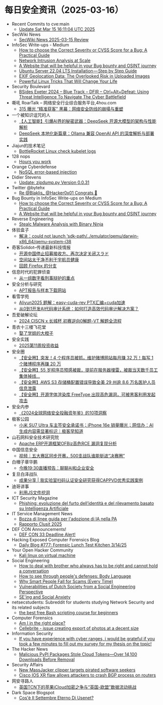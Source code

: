 # 每日安全资讯（2025-03-16）

- Recent Commits to cve:main
  - [Update Sat Mar 15 16:11:04 UTC 2025](https://github.com/trickest/cve/commit/3884a3d2136769abe093c02d11a1496427b82623)
- SecWiki News
  - [SecWiki News 2025-03-15 Review](http://www.sec-wiki.com/?2025-03-15)
- InfoSec Write-ups - Medium
  - [How to choose the Correct Severity or CVSS Score for a Bug: A Practical Guide](https://infosecwriteups.com/how-to-choose-the-correct-severity-or-cvss-score-for-a-bug-a-practical-guide-7a83be0096f3?source=rss----7b722bfd1b8d---4)
  - [Network Intrusion Analysis at Scale](https://infosecwriteups.com/network-intrusion-analysis-at-scale-733169fc29ff?source=rss----7b722bfd1b8d---4)
  - [A Website that will be helpful in your Bug bounty and OSINT journey](https://infosecwriteups.com/a-website-that-will-be-helpful-in-your-bug-bounty-and-osint-journey-2c3368346924?source=rss----7b722bfd1b8d---4)
  - [Ubuntu Server 22.04 LTS Installation — Step by Step Guide](https://infosecwriteups.com/ubuntu-server-22-04-lts-installation-step-by-step-guide-2e57df92095c?source=rss----7b722bfd1b8d---4)
  - [EXIF Geolocation Data: The Overlooked Risk in Uploaded Images](https://infosecwriteups.com/exif-geolocation-data-the-overlooked-risk-in-uploaded-images-4e9af1858772?source=rss----7b722bfd1b8d---4)
  - [Powerful Linux Tricks That Will Change Your Life](https://infosecwriteups.com/powerful-linux-tricks-that-will-change-your-life-bb515d560bcf?source=rss----7b722bfd1b8d---4)
- Security Boulevard
  - [BSides Exeter 2024 – Blue Track – DFIR – Ctrl+Alt+Defeat: Using Threat Intelligence To Navigate The Cyber Battlefield](https://securityboulevard.com/2025/03/bsides-exeter-2024-blue-track-dfir-ctrlaltdefeat-using-threat-intelligence-to-navigate-the-cyber-battlefield/?utm_source=rss&utm_medium=rss&utm_campaign=bsides-exeter-2024-blue-track-dfir-ctrlaltdefeat-using-threat-intelligence-to-navigate-the-cyber-battlefield)
- 嘶吼 RoarTalk – 网络安全行业综合服务平台,4hou.com
  - [315 曝光 “精准获客” 黑幕：网络安全防线的崩塌与重塑](https://www.4hou.com/posts/YZBA)
- 一个被知识诅咒的人
  - [【人工智能】引爆AI界的秘密武器：DeepSeek 开源大模型的架构与性能解析](https://blog.csdn.net/nokiaguy/article/details/146277540)
  - [DeepSeek 本地化新篇章：Ollama 兼容 OpenAI API 的深度解析与部署实践](https://blog.csdn.net/nokiaguy/article/details/146277513)
- Jiajun的技术笔记
  - [BottleRocket Linux check kubelet logs](https://jiajunhuang.com/articles/2025_03_15-bottlerocket_debug.md.html)
- 128 nops
  - [Hours you work](https://carstein.github.io/short/2025/03/15/hours-you-work.html)
- Orange Cyberdefense
  - [NoSQL error-based injection](https://sensepost.com/blog/2025/nosql-error-based-injection/)
- Didier Stevens
  - [Update: zipdump.py Version 0.0.31](https://blog.didierstevens.com/2025/03/15/update-zipdump-py-version-0-0-31/)
- Twitter @bytehx
  - [Re @Blaklis_ @Hacker0x01 Congrats 🎉](https://x.com/bytehx343/status/1900775169767207149)
- Bug Bounty in InfoSec Write-ups on Medium
  - [How to choose the Correct Severity or CVSS Score for a Bug: A Practical Guide](https://infosecwriteups.com/how-to-choose-the-correct-severity-or-cvss-score-for-a-bug-a-practical-guide-7a83be0096f3?source=rss----7b722bfd1b8d--bug_bounty)
  - [A Website that will be helpful in your Bug bounty and OSINT journey](https://infosecwriteups.com/a-website-that-will-be-helpful-in-your-bug-bounty-and-osint-journey-2c3368346924?source=rss----7b722bfd1b8d--bug_bounty)
- Reverse Engineering
  - [Stealc Malware Analysis with Binary Ninja](https://www.reddit.com/r/ReverseEngineering/comments/1jbl1eo/stealc_malware_analysis_with_binary_ninja/)
- 体验盒子
  - [解决：could not launch ‘sdk-path/../emulator/qemu/darwin-x86_64/qemu-system-i38](https://www.uedbox.com/post/119332/)
- 奇客Solidot–传递最新科技情报
  - [开源中国停止招募接收方、再次决定关闭スラド](https://www.solidot.org/story?sid=80799)
  - [空间站太干净不利于宇航员健康](https://www.solidot.org/story?sid=80798)
  - [回顾 Firefox 的分支](https://www.solidot.org/story?sid=80797)
- 信息时代的犯罪侦查
  - [从一组数字看刑事辩护的重点](https://mp.weixin.qq.com/s?__biz=MzAxNTA4NDAwOQ==&mid=2650737051&idx=1&sn=3a02e92bcfaef1afe391757dd65d9e81&chksm=8382d91db4f5500b825cb2a37670e2ae63a2e30053e457bd11f251c98d274d1539ddc898cd40&scene=58&subscene=0#rd)
- 安全分析与研究
  - [APT报告与样本下载网站](https://mp.weixin.qq.com/s?__biz=MzA4ODEyODA3MQ==&mid=2247491062&idx=1&sn=a85fc8b4c23b7fed7e60051a8aa747ea&chksm=902fb2dea7583bc8a5cffb6105f467c3651fe8b88590d79a2aa54f630df98fbf69097ff7c192&scene=58&subscene=0#rd)
- 看雪学苑
  - [Aliyun2025 题解：easy-cuda-rev PTX汇编+cuda加速](https://mp.weixin.qq.com/s?__biz=MjM5NTc2MDYxMw==&mid=2458590863&idx=1&sn=afbc11b3a15496771e5f7e99a84e91d6&chksm=b18c2e0586fba7132642ded82547f0e0349c422761d1a3b43575230275adfed8012693fe6370&scene=58&subscene=0#rd)
  - [从0到1开发AI代码审计系统：如何打造高效代码审计解决方案？](https://mp.weixin.qq.com/s?__biz=MjM5NTc2MDYxMw==&mid=2458590863&idx=2&sn=3bbfc83532acd2b91522a29815bb7bbb&chksm=b18c2e0586fba713d88c72dffdda514394cf678e6f8c594b8f64b7c3c7e62a2122656fdf64e5&scene=58&subscene=0#rd)
- 吾爱破解论坛
  - [2024 CISCN x 长城杯 初赛逆向0解题-VT 解题全流程](https://mp.weixin.qq.com/s?__biz=MjM5Mjc3MDM2Mw==&mid=2651141964&idx=1&sn=55e81ec678590ef5a0c03ab498d557fd&chksm=bd50a7188a272e0e95ef6cd4f473b5a5b43754a182c08e15f3ddefee5b28ab0fb4f92e73f6e1&scene=58&subscene=0#rd)
- 青衣十三楼飞花堂
  - [娶了学姐的大橙子](https://mp.weixin.qq.com/s?__biz=MzUzMjQyMDE3Ng==&mid=2247488085&idx=1&sn=ef2b65c7a4c71ffe892db2b81778cb9f&chksm=fab2d16acdc5587cbfe54852166741bbdbdb6ee90aba9025087ccf7a74dd19e81db364e88e05&scene=58&subscene=0#rd)
- 安全实践
  - [2025第11周投资收益](https://mp.weixin.qq.com/s?__biz=MzI5NzAzMDg0NA==&mid=2650698150&idx=1&sn=6d10edea6b99abb9e90662f99de5e285&chksm=f4b19475c3c61d6336878c62ffed58a948d81bbc80ed6701eb185d45d89acfdafaa22a34fa95&scene=58&subscene=0#rd)
- 安全圈
  - [【安全圈】突发！4 个程序员被抓，维护赌博网站每月赚 32 万！每写 1 个赌博程序再赚 20 万](https://mp.weixin.qq.com/s?__biz=MzIzMzE4NDU1OQ==&mid=2652068507&idx=1&sn=d2a81a2084f0ad01252f9171ed42d095&chksm=f36e76dbc419ffcd0cbc70912d804a30355b6e3e9599e930f4f62efa6a0c9ff10db39dd7eb04&scene=58&subscene=0#rd)
  - [【安全圈】55 岁程序员预感被裁，提前在服务器埋雷，被裁当天数千员工集体掉线…](https://mp.weixin.qq.com/s?__biz=MzIzMzE4NDU1OQ==&mid=2652068507&idx=2&sn=e0e004fe3bc03f69d15ffc25b7dee4ac&chksm=f36e76dbc419ffcde3ca4870e0f503544f1ba9c4ecc6fbeb1178ede6606612b568d699cb4011&scene=58&subscene=0#rd)
  - [【安全圈】AWS S3 存储桶配置错误导致全美 29 州逾 8.6 万名医护人员信息泄露](https://mp.weixin.qq.com/s?__biz=MzIzMzE4NDU1OQ==&mid=2652068507&idx=3&sn=9ff7f23c3b781cdf93c8990430b16fee&chksm=f36e76dbc419ffcd593721aad323bd5f9a0d3451856a745fd5c99841a9fa83b2f08bbec6105f&scene=58&subscene=0#rd)
  - [【安全圈】开源字体渲染库 FreeType 出现高危漏洞，可被黑客利用发起攻击](https://mp.weixin.qq.com/s?__biz=MzIzMzE4NDU1OQ==&mid=2652068507&idx=4&sn=2de5344a3fcb8ad860aed5b850eab880&chksm=f36e76dbc419ffcd54c3a0ee4875406afbd620e90706f6700f7186307d95e9560af29441827e&scene=58&subscene=0#rd)
- 安全内参
  - [《2024全球网络安全投融资年鉴》的10项洞察](https://mp.weixin.qq.com/s?__biz=MzI4NDY2MDMwMw==&mid=2247513967&idx=1&sn=938626ade454ed0e17353549236b3d94&chksm=ebfaf04fdc8d79592ae67aecda5e8c333a6f56d920c51d033902e0dc1b7540a8965cdccd27ee&scene=58&subscene=0#rd)
- 极客公园
  - [小米 SU7 Ultra 车主签安全承诺书；iPhone 16e 销量曝光；网信办：AI 生成内容需显著标识｜极客早知道](https://mp.weixin.qq.com/s?__biz=MTMwNDMwODQ0MQ==&mid=2653075758&idx=1&sn=1aba9183911727d3dbb98b7a0bc329f7&chksm=7e57c49849204d8e2f7aa4c896047df3d9360a36e05963d738e0cf75d2997403ee78673311ef&scene=58&subscene=0#rd)
- 山石网科安全技术研究院
  - [Apache ERP开源框架OFBiz高危RCE 漏洞复现分析](https://mp.weixin.qq.com/s?__biz=MzUzMDUxNTE1Mw==&mid=2247511462&idx=1&sn=dbf6cff295b957c2286575c5505be012&chksm=fa527818cd25f10e52b8a962818a01594298abb7a5b1c6c341ec6dac09d2cb920a403c24e87e&scene=58&subscene=0#rd)
- 中国信息安全
  - [视频｜五大赛区同步开赛，500支战队谁能挺进“决赛圈”](https://mp.weixin.qq.com/s?__biz=MzA5MzE5MDAzOA==&mid=2664238371&idx=1&sn=8984049811a28dab78f457ef126a5a76&chksm=8b580fdabc2f86ccc3440c6d6efb3ca1bb0330cf4a15329a2407147827027732b6fe00c28c8d&scene=58&subscene=0#rd)
- 白帽子章华鹏
  - [今晚19:30直播预告：聊聊AI和企业安全](https://mp.weixin.qq.com/s?__biz=MzIyOTAxOTYwMw==&mid=2650237051&idx=1&sn=97d82839becd5e3eac7cdcf6f9d8d310&chksm=f04ad2c7c73d5bd1e3fc7dd9dd2c769f2fa5945a666d283a7f5a181f2b503c64812d05fb6ecc&scene=58&subscene=0#rd)
- 复旦白泽战队
  - [成果分享 | 我实验室扫码认证安全研究获得CAPPVD优秀实践案例](https://mp.weixin.qq.com/s?__biz=MzU4NzUxOTI0OQ==&mid=2247493392&idx=1&sn=f9f7482b6e6a09a08ab0fb29d7a7db4f&chksm=fde8636eca9fea7862833837507b0f72e315137c7af9167177976dbc4722aea3dab182dbac6e&scene=58&subscene=0#rd)
- 迪哥讲事
  - [利用JS文件挖洞](https://mp.weixin.qq.com/s?__biz=MzIzMTIzNTM0MA==&mid=2247497277&idx=1&sn=e9e0bea78b82d3e8b65f216473114d2c&chksm=e8a5fc5edfd2754825a93d0614e3c40cb19d44d42087ff6dfc04418790fccf129ab2dfd2fad0&scene=58&subscene=0#rd)
- ICT Security Magazine
  - [Phishing: evoluzione del furto dell’identità e del rilevamento basato su Intelligenza Artificiale](https://www.ictsecuritymagazine.com/articoli/phishing-furto-dellidentita/)
- IT Service Management News
  - [Bozza di linee guida per l'adozione di IA nella PA](http://blog.cesaregallotti.it/2025/03/bozza-di-linee-guida-per-ladozione-di.html)
  - [Rapporto Clusit 2025](http://blog.cesaregallotti.it/2025/03/rapporto-clusit-2025.html)
- DEF CON Announcements!
  - [DEF CON 33 Deadline Alert!](https://defcon.org/html/defcon-33/dc-33-cfi.html)
- Hacking Exposed Computer Forensics Blog
  - [Daily Blog #777: Forensic Lunch Test Kitchen 3/14/25](https://www.hecfblog.com/2025/03/daily-blog-777-forensic-lunch-test.html)
- Your Open Hacker Community
  - [Kali linux on virtual machine](https://www.reddit.com/r/HowToHack/comments/1jc476i/kali_linux_on_virtual_machine/)
- Social Engineering
  - [How to deal with brother who always has to be right and cannot hold a conversation](https://www.reddit.com/r/SocialEngineering/comments/1jc78r6/how_to_deal_with_brother_who_always_has_to_be/)
  - [How to see through people's defenses: Body Language](https://www.reddit.com/r/SocialEngineering/comments/1jc820p/how_to_see_through_peoples_defenses_body_language/)
  - [Why Smart People Fall for Scams (Every Time)](https://www.reddit.com/r/SocialEngineering/comments/1jbzws7/why_smart_people_fall_for_scams_every_time/)
  - [Vulnerabilities of Dutch Society from a Social Engineering Perspective](https://www.reddit.com/r/SocialEngineering/comments/1jc1xu0/vulnerabilities_of_dutch_society_from_a_social/)
  - [SE'ing and Social Anxiety](https://www.reddit.com/r/SocialEngineering/comments/1jblpjx/seing_and_social_anxiety/)
- netsecstudents: Subreddit for students studying Network Security and its related subjects
  - [the best free Bash scripting course for beginners](https://www.reddit.com/r/netsecstudents/comments/1jc55xi/the_best_free_bash_scripting_course_for_beginners/)
- Computer Forensics
  - [Am I in the right place?](https://www.reddit.com/r/computerforensics/comments/1jbujea/am_i_in_the_right_place/)
  - [Cellebrite - issue creating export of photos at a decent size](https://www.reddit.com/r/computerforensics/comments/1jbolv2/cellebrite_issue_creating_export_of_photos_at_a/)
- Information Security
  - [If you have experience with cyber ranges, i would be grateful if you took a few minutes to fill out my survey for my thesis on the topic!](https://www.reddit.com/r/Information_Security/comments/1jbx482/if_you_have_experience_with_cyber_ranges_i_would/)
- The Hacker News
  - [Malicious PyPI Packages Stole Cloud Tokens—Over 14,100 Downloads Before Removal](https://thehackernews.com/2025/03/malicious-pypi-packages-stole-cloud.html)
- Security Affairs
  - [New MassJacker clipper targets pirated software seekers](https://securityaffairs.com/175433/malware/new-massjacker-clipper-targets-pirated-software-seekers.html)
  - [Cisco IOS XR flaw allows attackers to crash BGP process on routers](https://securityaffairs.com/175421/security/cisco-ios-xr-flaw-cve-2025-20115.html)
- 网安寻路人
  - [英国TCN下的苹果iCloud加密之争与“英国-欧盟”数据流动挑战](https://mp.weixin.qq.com/s?__biz=MzIxODM0NDU4MQ==&mid=2247506716&idx=1&sn=50620e46a9000126c1103b205be26d1a&chksm=97e966f6a09eefe05ce8d7a0515b3806f9b03978087c0fec3421a5db420af1db8887fb795fd5&scene=58&subscene=0#rd)
- Dark Space Blogspot
  - [Cos'è Il Settembre Eterno Di Usenet?](http://darkwhite666.blogspot.com/2025/03/cose-il-settembre-eterno-di-usenet.html)
